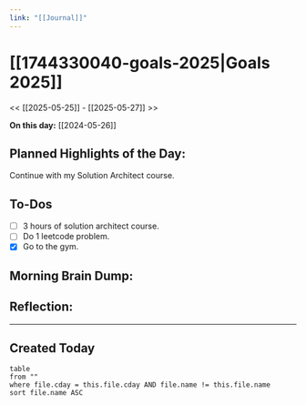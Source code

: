 ```yaml
---
link: "[[Journal]]"
---
```

# [[1744330040-goals-2025|Goals 2025]]
<< [[2025-05-25]] - [[2025-05-27]] >>

**On this day:** [[2024-05-26]]
## Planned Highlights of the Day:
Continue with my Solution Architect course.
## To-Dos
- [ ] 3 hours of solution architect course.
- [ ] Do 1 leetcode problem.
- [x] Go to the gym.
## Morning Brain Dump:

## Reflection:

---
## Created Today
```dataview
table
from ""
where file.cday = this.file.cday AND file.name != this.file.name
sort file.name ASC
```

